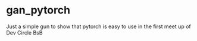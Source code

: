 # gan_pytorch

Just a simple gun to show that pytorch is easy to use in the first meet up of Dev Circle BsB
